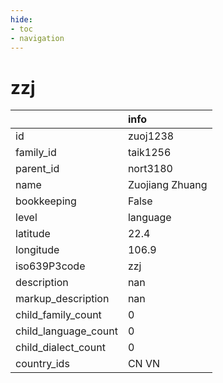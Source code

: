 ```yaml
---
hide:
- toc
- navigation
---
```

# zzj
|                      | info            |
|:---------------------|:----------------|
| id                   | zuoj1238        |
| family_id            | taik1256        |
| parent_id            | nort3180        |
| name                 | Zuojiang Zhuang |
| bookkeeping          | False           |
| level                | language        |
| latitude             | 22.4            |
| longitude            | 106.9           |
| iso639P3code         | zzj             |
| description          | nan             |
| markup_description   | nan             |
| child_family_count   | 0               |
| child_language_count | 0               |
| child_dialect_count  | 0               |
| country_ids          | CN VN           |